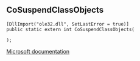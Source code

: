 ## CoSuspendClassObjects

```
[DllImport("ole32.dll", SetLastError = true)]
public static extern int CoSuspendClassObjects(
   
);
```

[Microsoft documentation](https://docs.microsoft.com/en-us/windows/win32/api/combaseapi/nf-combaseapi-cosuspendclassobjects)
